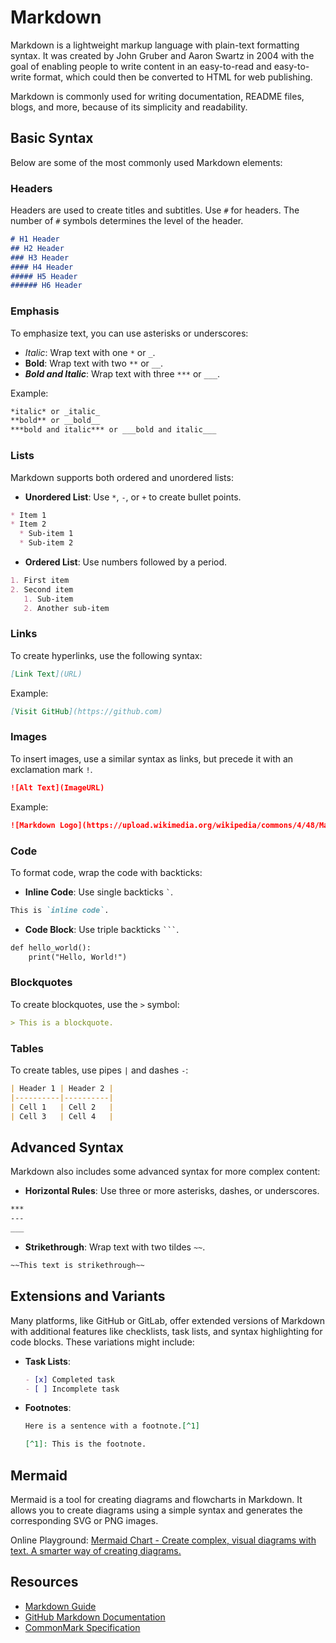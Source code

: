 # Markdown

Markdown is a lightweight markup language with plain-text formatting syntax. It was created by John Gruber and Aaron Swartz in 2004 with the goal of enabling people to write content in an easy-to-read and easy-to-write format, which could then be converted to HTML for web publishing.

Markdown is commonly used for writing documentation, README files, blogs, and more, because of its simplicity and readability.

## Basic Syntax

Below are some of the most commonly used Markdown elements:

### Headers

Headers are used to create titles and subtitles. Use `#` for headers. The number of `#` symbols determines the level of the header.

```markdown
# H1 Header
## H2 Header
### H3 Header
#### H4 Header
##### H5 Header
###### H6 Header
```

### Emphasis

To emphasize text, you can use asterisks or underscores:

- *Italic*: Wrap text with one `*` or `_`.
- **Bold**: Wrap text with two `**` or `__`.
- ***Bold and Italic***: Wrap text with three `***` or `___`.

Example:
```markdown
*italic* or _italic_
**bold** or __bold__
***bold and italic*** or ___bold and italic___
```

### Lists

Markdown supports both ordered and unordered lists:

- **Unordered List**: Use `*`, `-`, or `+` to create bullet points.
  
```markdown
* Item 1
* Item 2
  * Sub-item 1
  * Sub-item 2
```

- **Ordered List**: Use numbers followed by a period.

```markdown
1. First item
2. Second item
   1. Sub-item
   2. Another sub-item
```

### Links

To create hyperlinks, use the following syntax:

```markdown
[Link Text](URL)
```

Example:
```markdown
[Visit GitHub](https://github.com)
```

### Images

To insert images, use a similar syntax as links, but precede it with an exclamation mark `!`.

```markdown
![Alt Text](ImageURL)
```

Example:
```markdown
![Markdown Logo](https://upload.wikimedia.org/wikipedia/commons/4/48/Markdown-mark.svg)
```

### Code

To format code, wrap the code with backticks:

- **Inline Code**: Use single backticks `` ` ``.

```markdown
This is `inline code`.
```

- **Code Block**: Use triple backticks ```` ``` ````.

```markdown
def hello_world():
    print("Hello, World!")
```

### Blockquotes

To create blockquotes, use the `>` symbol:

```markdown
> This is a blockquote.
```

### Tables

To create tables, use pipes `|` and dashes `-`:

```markdown
| Header 1 | Header 2 |
|----------|----------|
| Cell 1   | Cell 2   |
| Cell 3   | Cell 4   |
```

## Advanced Syntax

Markdown also includes some advanced syntax for more complex content:

- **Horizontal Rules**: Use three or more asterisks, dashes, or underscores.

```markdown
***
---
___
```

- **Strikethrough**: Wrap text with two tildes `~~`.

```markdown
~~This text is strikethrough~~
```

## Extensions and Variants

Many platforms, like GitHub or GitLab, offer extended versions of Markdown with additional features like checklists, task lists, and syntax highlighting for code blocks. These variations might include:

- **Task Lists**:
  ```markdown
  - [x] Completed task
  - [ ] Incomplete task
  ```

- **Footnotes**:
  ```markdown
  Here is a sentence with a footnote.[^1]

  [^1]: This is the footnote.
  ```

## Mermaid

Mermaid is a tool for creating diagrams and flowcharts in Markdown. It allows you to create diagrams using a simple syntax and generates the corresponding SVG or PNG images.

Online Playground: [Mermaid Chart - Create complex, visual diagrams with text. A smarter way of creating diagrams.](https://www.mermaidchart.com/play)


## Resources

- [Markdown Guide](https://www.markdownguide.org)
- [GitHub Markdown Documentation](https://docs.github.com/en/get-started/writing-on-github)
- [CommonMark Specification](https://commonmark.org)

